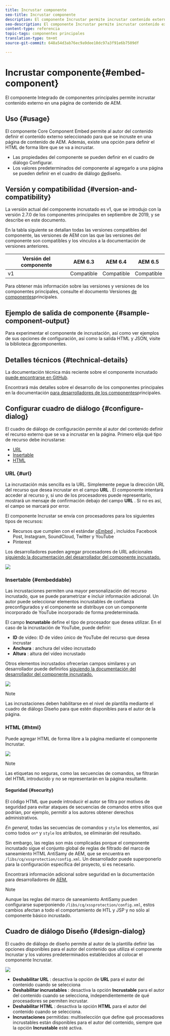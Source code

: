 ```yaml
---
title: Incrustar componente
seo-title: Incrustar componente
description: El componente Incrustar permite incrustar contenido externo en una página de contenido de AEM.
seo-description: El componente Incrustar permite incrustar contenido externo en una página de contenido de AEM.
content-type: referencia
topic-tags: componentes principales
translation-type: tm+mt
source-git-commit: 648a54d3ab76ec9a9dee10dc97a3f91e6b7509df

---
```



# Incrustar componente{#embed-component}

El componente Integrado de componentes principales permite incrustar contenido externo en una página de contenido de AEM.

## Uso {#usage}

El componente Core Component Embed permite al autor del contenido definir el contenido externo seleccionado para que se incruste en una página de contenido de AEM. Además, existe una opción para definir el HTML de forma libre que se va a incrustar.

* Las propiedades del componente se pueden definir en el cuadro de diálogo [](#configure-dialog)Configurar.
* Los valores predeterminados del componente al agregarlo a una página se pueden definir en el cuadro de diálogo [de](#design-dialog)diseño.

## Versión y compatibilidad {#version-and-compatibility}

La versión actual del componente incrustado es v1, que se introdujo con la versión 2.7.0 de los componentes principales en septiembre de 2019, y se describe en este documento.

En la tabla siguiente se detallan todas las versiones compatibles del componente, las versiones de AEM con las que las versiones del componente son compatibles y los vínculos a la documentación de versiones anteriores.

| Versión del componente | AEM 6.3 | AEM 6.4 | AEM 6.5 |
|--- |--- |--- |---|
| v1 | Compatible | Compatible | Compatible |

Para obtener más información sobre las versiones y versiones de los componentes principales, consulte el documento Versiones [de componentes](versions.md)principales.

## Ejemplo de salida de componente {#sample-component-output}

Para experimentar el componente de incrustación, así como ver ejemplos de sus opciones de configuración, así como la salida HTML y JSON, visite la biblioteca [de](http://opensource.adobe.com/aem-core-wcm-components/library/embed.html)componentes.

## Detalles técnicos {#technical-details}

La documentación técnica más reciente sobre el componente incrustado [puede encontrarse en GitHub](https://github.com/adobe/aem-core-wcm-components/tree/master/content/src/content/jcr_root/apps/core/wcm/components/embed/v1/embed).

Encontrará más detalles sobre el desarrollo de los componentes principales en la documentación [para desarrolladores de los componentes](developing.md)principales.

## Configurar cuadro de diálogo {#configure-dialog}

El cuadro de diálogo de configuración permite al autor del contenido definir el recurso externo que se va a incrustar en la página. Primero elija qué tipo de recurso debe incrustarse:

* [URL](#url)
* [Insertable](#embeddable)
* [HTML](#html)

### URL {#url}

La incrustación más sencilla es la URL. Simplemente pegue la dirección URL del recurso que desea incrustar en el campo **URL** . El componente intentará acceder al recurso y, si uno de los procesadores puede representarlo, mostrará un mensaje de confirmación debajo del campo **URL** . Si no es así, el campo se marcará por error.

El componente Incrustar se envía con procesadores para los siguientes tipos de recursos:

* Recursos que cumplen con el estándar [oEmbed](https://oembed.com/) , incluidos Facebook Post, Instagram, SoundCloud, Twitter y YouTube
* Pinterest

Los desarrolladores pueden agregar procesadores de URL adicionales [siguiendo la documentación del desarrollador del componente incrustado.](https://github.com/adobe/aem-core-wcm-components/tree/master/content/src/content/jcr_root/apps/core/wcm/components/embed/v1/embed#extending-the-embed-component)

![](assets/screen-shot-2019-09-25-10.08.29.png)

### Insertable {#embeddable}

Las incrustaciones permiten una mayor personalización del recurso incrustado, que se puede parametrizar e incluir información adicional. Un autor puede seleccionar elementos incrustables de confianza preconfigurados y el componente se distribuye con un componente incorporado de YouTube incorporado de forma predeterminada.

El campo **Incrustable** define el tipo de procesador que desea utilizar. En el caso de la incrustación de YouTube, puede definir:

* **ID** de vídeo: ID de vídeo único de YouTube del recurso que desea incrustar
* **Anchura** : anchura del vídeo incrustado
* **Altura** : altura del vídeo incrustado

Otros elementos incrustados ofrecerían campos similares y un desarrollador puede definirlos [siguiendo la documentación del desarrollador del componente incrustado.](https://github.com/adobe/aem-core-wcm-components/tree/master/content/src/content/jcr_root/apps/core/wcm/components/embed/v1/embed#extending-the-embed-component)

![](assets/screen-shot-2019-09-25-10.15.00.png)

>[!NOTE]
>Las incrustaciones deben habilitarse en el nivel de plantilla mediante el cuadro de diálogo [](#design-dialog) Diseño para que estén disponibles para el autor de la página.

### HTML {#html}

Puede agregar HTML de forma libre a la página mediante el componente Incrustar.

![](assets/screen-shot-2019-09-25-10.20.00.png)

>[!NOTE]
>Las etiquetas no seguras, como las secuencias de comandos, se filtrarán del HTML introducido y no se representarán en la página resultante.

#### Seguridad {#security}

El código HTML que puede introducir el autor se filtra por motivos de seguridad para evitar ataques de secuencias de comandos entre sitios que podrían, por ejemplo, permitir a los autores obtener derechos administrativos.

*En general,* todas las secuencias de comandos y `style` los elementos, así como todos `on*` y `style` los atributos, se eliminarán del resultado.

Sin embargo, las reglas son más complicadas porque el componente incrustado sigue el conjunto global de reglas de filtrado del marco de saneamiento HTML AntiSamy de AEM, que se encuentra en `/libs/cq/xssprotection/config.xml`. Un desarrollador puede superponerlo para la configuración específica del proyecto, si es necesario.

Encontrará información adicional sobre seguridad en la documentación para desarrolladores de [AEM.](https://helpx.adobe.com/experience-manager/6-5/sites/developing/using/security.html)

>[!NOTE]
>Aunque las reglas del marco de saneamiento AntiSamy pueden configurarse superponiendo `/libs/cq/xssprotection/config.xml`, estos cambios afectan a todo el comportamiento de HTL y JSP y no sólo al componente básico incrustado.

## Cuadro de diálogo Diseño {#design-dialog}

El cuadro de diálogo de diseño permite al autor de la plantilla definir las opciones disponibles para el autor del contenido que utiliza el componente Incrustar y los valores predeterminados establecidos al colocar el componente Incrustar.

![](assets/screen-shot-2019-09-25-10.25.28.png)

* **Deshabilitar URL** : desactiva la opción de **URL** para el autor del contenido cuando se selecciona
* **Deshabilitar incrustables** : desactiva la opción **Incrustable** para el autor del contenido cuando se selecciona, independientemente de qué procesadores se permiten incrustar.
* **Deshabilitar HTML** : desactiva la opción **HTML** para el autor del contenido cuando se selecciona.
* **Incrustaciones** permitidas: multiselección que define qué procesadores incrustables están disponibles para el autor del contenido, siempre que la opción **Incrustable** esté activa.
